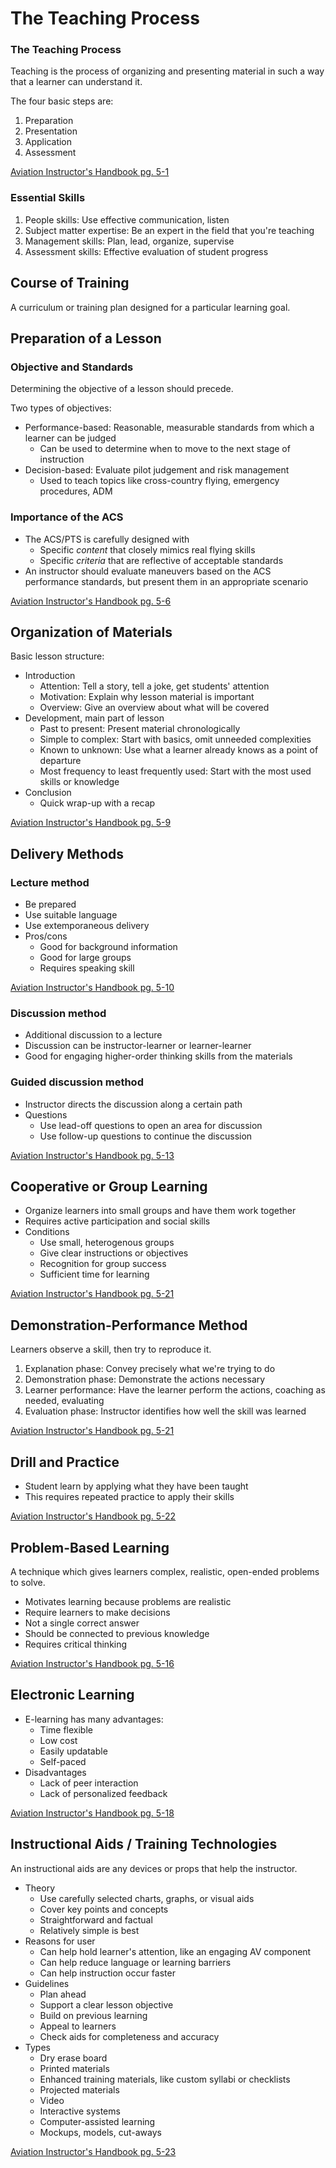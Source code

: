 # The Teaching Process

### The Teaching Process

Teaching is the process of organizing and presenting material in such a way that a learner can understand it.

The four basic steps are:

1. Preparation
2. Presentation
3. Application
4. Assessment

[Aviation Instructor's Handbook pg. 5-1](/_references/AIH/5-1)

### Essential Skills

1. People skills: Use effective communication, listen
2. Subject matter expertise: Be an expert in the field that you're teaching
3. Management skills: Plan, lead, organize, supervise
4. Assessment skills: Effective evaluation of student progress

## Course of Training

A curriculum or training plan designed for a particular learning goal.

## Preparation of a Lesson

### Objective and Standards

Determining the objective of a lesson should precede.

Two types of objectives:

- Performance-based: Reasonable, measurable standards from which a learner can be judged
  - Can be used to determine when to move to the next stage of instruction
- Decision-based: Evaluate pilot judgement and risk management
  - Used to teach topics like cross-country flying, emergency procedures, ADM

### Importance of the ACS

- The ACS/PTS is carefully designed with
  - Specific _content_ that closely mimics real flying skills
  - Specific _criteria_ that are reflective of acceptable standards
- An instructor should evaluate maneuvers based on the ACS performance standards, but present them in an appropriate scenario

[Aviation Instructor's Handbook pg. 5-6](/_references/AIH/5-6)

## Organization of Materials

Basic lesson structure:

- Introduction
  - Attention: Tell a story, tell a joke, get students' attention
  - Motivation: Explain why lesson material is important
  - Overview: Give an overview about what will be covered
- Development, main part of lesson
  - Past to present: Present material chronologically
  - Simple to complex: Start with basics, omit unneeded complexities
  - Known to unknown: Use what a learner already knows as a point of departure
  - Most frequency to least frequently used: Start with the most used skills or knowledge
- Conclusion
  - Quick wrap-up with a recap

[Aviation Instructor's Handbook pg. 5-9](/_references/AIH/5-9)

## Delivery Methods

### Lecture method

- Be prepared
- Use suitable language
- Use extemporaneous delivery
- Pros/cons
  - Good for background information
  - Good for large groups
  - Requires speaking skill

[Aviation Instructor's Handbook pg. 5-10](/_references/AIH/5-10)

### Discussion method

- Additional discussion to a lecture
- Discussion can be instructor-learner or learner-learner
- Good for engaging higher-order thinking skills from the materials

### Guided discussion method

- Instructor directs the discussion along a certain path
- Questions
  - Use lead-off questions to open an area for discussion
  - Use follow-up questions to continue the discussion

[Aviation Instructor's Handbook pg. 5-13](/_references/AIH/5-13)

## Cooperative or Group Learning

- Organize learners into small groups and have them work together
- Requires active participation and social skills
- Conditions
  - Use small, heterogenous groups
  - Give clear instructions or objectives
  - Recognition for group success
  - Sufficient time for learning

[Aviation Instructor's Handbook pg. 5-21](/_references/AIH/5-21)

## Demonstration-Performance Method

Learners observe a skill, then try to reproduce it.

1. Explanation phase: Convey precisely what we're trying to do
2. Demonstration phase: Demonstrate the actions necessary
3. Learner performance: Have the learner perform the actions, coaching as needed, evaluating
4. Evaluation phase: Instructor identifies how well the skill was learned

[Aviation Instructor's Handbook pg. 5-21](/_references/AIH/5-21)

## Drill and Practice

- Student learn by applying what they have been taught
- This requires repeated practice to apply their skills

[Aviation Instructor's Handbook pg. 5-22](/_references/AIH/5-22)

## Problem-Based Learning

A technique which gives learners complex, realistic, open-ended problems to solve.

- Motivates learning because problems are realistic
- Require learners to make decisions
- Not a single correct answer
- Should be connected to previous knowledge
- Requires critical thinking

[Aviation Instructor's Handbook pg. 5-16](/_references/AIH/5-16)

## Electronic Learning

- E-learning has many advantages:
  - Time flexible
  - Low cost
  - Easily updatable
  - Self-paced
- Disadvantages
  - Lack of peer interaction
  - Lack of personalized feedback

[Aviation Instructor's Handbook pg. 5-18](/_references/AIH/5-18)

## Instructional Aids / Training Technologies

An instructional aids are any devices or props that help the instructor.

- Theory
  - Use carefully selected charts, graphs, or visual aids
  - Cover key points and concepts
  - Straightforward and factual
  - Relatively simple is best
- Reasons for user
  - Can help hold learner's attention, like an engaging AV component
  - Can help reduce language or learning barriers
  - Can help instruction occur faster
- Guidelines
  - Plan ahead
  - Support a clear lesson objective
  - Build on previous learning
  - Appeal to learners
  - Check aids for completeness and accuracy
- Types
  - Dry erase board
  - Printed materials
  - Enhanced training materials, like custom syllabi or checklists
  - Projected materials
  - Video
  - Interactive systems
  - Computer-assisted learning
  - Mockups, models, cut-aways

[Aviation Instructor's Handbook pg. 5-23](/_references/AIH/5-23)
